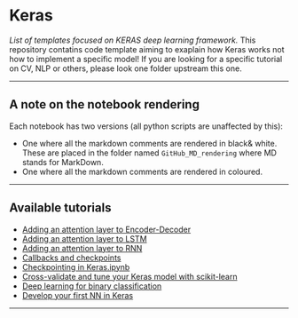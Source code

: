 # Keras
*List of templates focused on KERAS deep learning framework.* This repository contatins code template aiming to exaplain how Keras works not how to implement a specific model! If you are looking for a specific tutorial on CV, NLP or others, please look one folder upstream this one.
***

## A note on the notebook rendering
Each notebook has two versions (all python scripts are unaffected by this):
- One where all the markdown comments are rendered in black& white. These are placed in the folder named `GitHub_MD_rendering` where MD stands for MarkDown.
- One where all the markdown comments are rendered in coloured.
***

## Available tutorials
- [Adding an attention layer to Encoder-Decoder](https://github.com/kyaiooiayk/Keras-Notes/blob/main/tutorials/GitHub_MD_rendering/Adding%20an%20attention%20layer%20to%20Encoder-Decoder.ipynb)
- [Adding an attention layer to LSTM](https://github.com/kyaiooiayk/Keras-Notes/blob/main/tutorials/GitHub_MD_rendering/Adding%20an%20attention%20layer%20to%20LSTM.ipynb)
- [Adding an attention layer to RNN](https://github.com/kyaiooiayk/Keras-Notes/blob/main/tutorials/GitHub_MD_rendering/Adding%20an%20attention%20layer%20to%20RNN.ipynb)
- [Callbacks and checkpoints](https://github.com/kyaiooiayk/Keras-Notes/blob/main/tutorials/GitHub_MD_rendering/Callbacks%20and%20checkpoints.ipynb)
- [Checkpointing in Keras.ipynb](https://github.com/kyaiooiayk/Keras-Notes/blob/main/tutorials/GitHub_MD_rendering/Checkpointing%20in%20Keras.ipynb)
- [Cross-validate and tune your Keras model with scikit-learn](https://github.com/kyaiooiayk/Keras-Notes/blob/main/tutorials/GitHub_MD_rendering/Cross-validate%20and%20tune%20your%20Keras%20model%20with%20scikit-learn.ipynb)
- [Deep learning for binary classification](https://github.com/kyaiooiayk/Keras-Notes/blob/main/tutorials/GitHub_MD_rendering/Deep%20learning%20for%20binary%20classification.ipynb)
- [Develop your first NN in Keras](https://github.com/kyaiooiayk/Keras-Notes/blob/main/tutorials/GitHub_MD_rendering/Develop%20your%20first%20NN%20in%20Keras.ipynb)
***